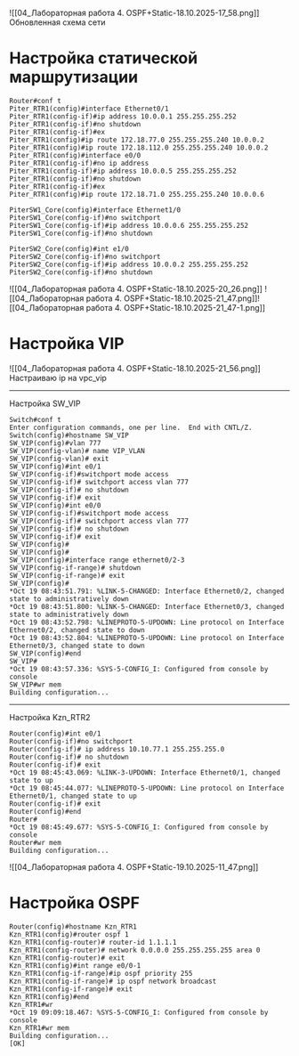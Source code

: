 ![[04_Лабораторная работа 4. OSPF+Static-18.10.2025-17_58.png]]
Обновленная схема сети
# Настройка статической маршрутизации
```
Router#conf t
Piter_RTR1(config)#interface Ethernet0/1
Piter_RTR1(config-if)#ip address 10.0.0.1 255.255.255.252
Piter_RTR1(config-if)#no shutdown
Piter_RTR1(config-if)#ex
Piter_RTR1(config)#ip route 172.18.77.0 255.255.255.240 10.0.0.2
Piter_RTR1(config)#ip route 172.18.112.0 255.255.255.240 10.0.0.2
Piter_RTR1(config)#interface e0/0
Piter_RTR1(config-if)#no ip address
Piter_RTR1(config-if)#ip address 10.0.0.5 255.255.255.252
Piter_RTR1(config-if)#no shutdown
Piter_RTR1(config-if)#ex
Piter_RTR1(config)#ip route 172.18.71.0 255.255.255.240 10.0.0.6
```
```
PiterSW1_Core(config)#interface Ethernet1/0
PiterSW1_Core(config-if)#no switchport
PiterSW1_Core(config-if)#ip address 10.0.0.6 255.255.255.252
PiterSW1_Core(config-if)#no shutdown
```
```
PiterSW2_Core(config)#int e1/0
PiterSW2_Core(config-if)#no switchport
PiterSW2_Core(config-if)#ip address 10.0.0.2 255.255.255.252
PiterSW2_Core(config-if)#no shutdown
```
![[04_Лабораторная работа 4. OSPF+Static-18.10.2025-20_26.png]]
![[04_Лабораторная работа 4. OSPF+Static-18.10.2025-21_47.png]]![[04_Лабораторная работа 4. OSPF+Static-18.10.2025-21_47-1.png]]

# Настройка VIP
![[04_Лабораторная работа 4. OSPF+Static-18.10.2025-21_56.png]]
Настраиваю ip на vpc_vip

---
Настройка SW_VIP
```
Switch#conf t
Enter configuration commands, one per line.  End with CNTL/Z.
Switch(config)#hostname SW_VIP
SW_VIP(config)#vlan 777
SW_VIP(config-vlan)# name VIP_VLAN
SW_VIP(config-vlan)# exit
SW_VIP(config)#int e0/1
SW_VIP(config-if)#switchport mode access
SW_VIP(config-if)# switchport access vlan 777
SW_VIP(config-if)# no shutdown
SW_VIP(config-if)# exit
SW_VIP(config)#int e0/0
SW_VIP(config-if)#switchport mode access
SW_VIP(config-if)# switchport access vlan 777
SW_VIP(config-if)# no shutdown
SW_VIP(config-if)# exit
SW_VIP(config)#
SW_VIP(config)#
SW_VIP(config)#interface range ethernet0/2-3
SW_VIP(config-if-range)# shutdown
SW_VIP(config-if-range)# exit
SW_VIP(config)#
*Oct 19 08:43:51.791: %LINK-5-CHANGED: Interface Ethernet0/2, changed state to administratively down
*Oct 19 08:43:51.800: %LINK-5-CHANGED: Interface Ethernet0/3, changed state to administratively down
*Oct 19 08:43:52.798: %LINEPROTO-5-UPDOWN: Line protocol on Interface Ethernet0/2, changed state to down
*Oct 19 08:43:52.804: %LINEPROTO-5-UPDOWN: Line protocol on Interface Ethernet0/3, changed state to down
SW_VIP(config)#end
SW_VIP#
*Oct 19 08:43:57.336: %SYS-5-CONFIG_I: Configured from console by console
SW_VIP#wr mem
Building configuration...

```
---
Настройка Kzn_RTR2
```
Router(config)#int e0/1
Router(config-if)#no switchport
Router(config-if)# ip address 10.10.77.1 255.255.255.0
Router(config-if)# no shutdown
Router(config-if)# exit
*Oct 19 08:45:43.069: %LINK-3-UPDOWN: Interface Ethernet0/1, changed state to up
*Oct 19 08:45:44.077: %LINEPROTO-5-UPDOWN: Line protocol on Interface Ethernet0/1, changed state to up
Router(config-if)# exit
Router(config)#end
Router#
*Oct 19 08:45:49.677: %SYS-5-CONFIG_I: Configured from console by console
Router#wr mem
Building configuration...

```
![[04_Лабораторная работа 4. OSPF+Static-19.10.2025-11_47.png]]

# Настройка OSPF
```
Router(config)#hostname Kzn_RTR1
Kzn_RTR1(config)#router ospf 1
Kzn_RTR1(config-router)# router-id 1.1.1.1
Kzn_RTR1(config-router)# network 0.0.0.0 255.255.255.255 area 0
Kzn_RTR1(config-router)# exit
Kzn_RTR1(config)#int range e0/0-1
Kzn_RTR1(config-if-range)#ip ospf priority 255
Kzn_RTR1(config-if-range)# ip ospf network broadcast
Kzn_RTR1(config-if-range)# exit
Kzn_RTR1(config)#end
Kzn_RTR1#wr
*Oct 19 09:09:18.467: %SYS-5-CONFIG_I: Configured from console by console
Kzn_RTR1#wr mem
Building configuration...
[OK]

```